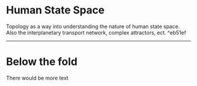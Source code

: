# Human State Space

Topology as a way into understanding the nature of human state space. Also the interplanetary transport network, complex attractors, ect. ^eb51ef

---

# Below the fold

There would be more text